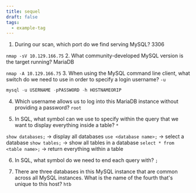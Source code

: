 ```yaml
---
title: sequel
draft: false
tags:
  - example-tag
---
```

 
1. During our scan, which port do we find serving MySQL? 
3306 

`nmap -sV 10.129.166.75`
2. What community-developed MySQL version is the target running?
MariaDB

`nmap -A 10.129.166.75`
3. When using the MySQL command line client, what switch do we need to use in order to specify a login username? 
`-u`

````sql
mysql -u USERNAME -pPASSWORD -h HOSTNAMEORIP
````

4. Which username allows us to log into this MariaDB instance without providing a password?
`root`

5. In SQL, what symbol can we use to specify within the query that we want to display everything inside a table? 
`*`

`show databases;` -> display all databases
`use <database name>;` -> select a database
`show tables;` -> show all tables in a database
`select * from <table name>;` -> return everything within a table

6. In SQL, what symbol do we need to end each query with?
`;`

7. There are three databases in this MySQL instance that are common across all MySQL instances. What is the name of the fourth that's unique to this host? 
`htb`
